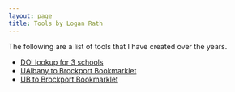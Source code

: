 ```yaml
---
layout: page
title: Tools by Logan Rath
---
```

The following are a list of tools that I have created over the years.
* [DOI lookup for 3 schools](/doi/)
* [UAlbany to Brockport Bookmarklet](/bpt2alb)
* [UB to Brockport Bookmarklet](/bpt2buf)
